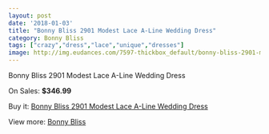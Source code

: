 ```yaml
---
layout: post
date: '2018-01-03'
title: "Bonny Bliss 2901 Modest Lace A-Line Wedding Dress"
category: Bonny Bliss
tags: ["crazy","dress","lace","unique","dresses"]
image: http://img.eudances.com/7597-thickbox_default/bonny-bliss-2901-modest-lace-a-line-wedding-dress.jpg
---
```

Bonny Bliss 2901 Modest Lace A-Line Wedding Dress

On Sales: **$346.99**
<a href="https://www.eudances.com/en/bonny-bliss/2691-bonny-bliss-2901-modest-lace-a-line-wedding-dress.html"><amp-img layout="responsive" width="600" height="600" src="//img.eudances.com/7597-thickbox_default/bonny-bliss-2901-modest-lace-a-line-wedding-dress.jpg" alt="Bonny Bliss 2901 Modest Lace A-Line Wedding Dress 0" /></a>
<a href="https://www.eudances.com/en/bonny-bliss/2691-bonny-bliss-2901-modest-lace-a-line-wedding-dress.html"><amp-img layout="responsive" width="600" height="600" src="//img.eudances.com/7599-thickbox_default/bonny-bliss-2901-modest-lace-a-line-wedding-dress.jpg" alt="Bonny Bliss 2901 Modest Lace A-Line Wedding Dress 1" /></a>
<a href="https://www.eudances.com/en/bonny-bliss/2691-bonny-bliss-2901-modest-lace-a-line-wedding-dress.html"><amp-img layout="responsive" width="600" height="600" src="//img.eudances.com/7598-thickbox_default/bonny-bliss-2901-modest-lace-a-line-wedding-dress.jpg" alt="Bonny Bliss 2901 Modest Lace A-Line Wedding Dress 2" /></a>

Buy it: [Bonny Bliss 2901 Modest Lace A-Line Wedding Dress](https://www.eudances.com/en/bonny-bliss/2691-bonny-bliss-2901-modest-lace-a-line-wedding-dress.html "Bonny Bliss 2901 Modest Lace A-Line Wedding Dress")

View more: [Bonny Bliss](https://www.eudances.com/en/40-bonny-bliss "Bonny Bliss")